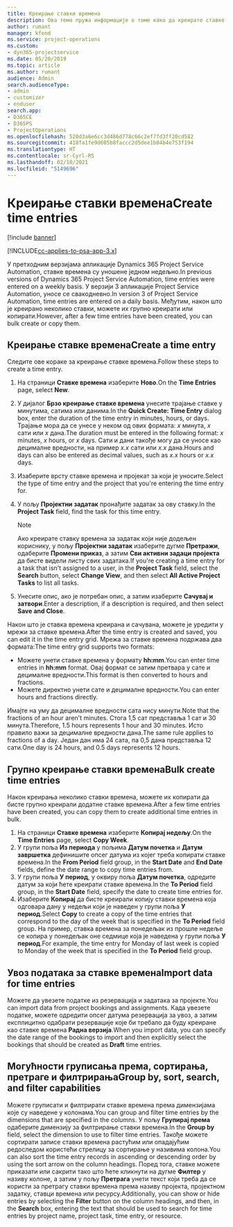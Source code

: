 ```yaml
---
title: Креирање ставки времена
description: Ова тема пружа информације о томе како да креирате ставке времена.
author: rumant
manager: kfend
ms.service: project-operations
ms.custom:
- dyn365-projectservice
ms.date: 05/20/2019
ms.topic: article
ms.author: rumant
audience: Admin
search.audienceType:
- admin
- customizer
- enduser
search.app:
- D365CE
- D365PS
- ProjectOperations
ms.openlocfilehash: 520d3a6e6cc3d486d778c66c2ef7fd3ff20cd582
ms.sourcegitcommit: 418fa1fe9d605b8faccc2d5dee1b04b4e753f194
ms.translationtype: HT
ms.contentlocale: sr-Cyrl-RS
ms.lasthandoff: 02/10/2021
ms.locfileid: "5149696"
---
```

# <a name="create-time-entries"></a><span data-ttu-id="68a5e-103">Креирање ставки времена</span><span class="sxs-lookup"><span data-stu-id="68a5e-103">Create time entries</span></span>

[!include [banner](../includes/psa-now-project-operations.md)]

[!INCLUDE[cc-applies-to-psa-app-3.x](../includes/cc-applies-to-psa-app-3x.md)]

<span data-ttu-id="68a5e-104">У претходним верзијама апликације Dynamics 365 Project Service Automation, ставке времена су уношене једном недељно.</span><span class="sxs-lookup"><span data-stu-id="68a5e-104">In previous versions of Dynamics 365 Project Service Automation, time entries were entered on a weekly basis.</span></span> <span data-ttu-id="68a5e-105">У верзији 3 апликације Project Service Automation, уносе се свакодневно.</span><span class="sxs-lookup"><span data-stu-id="68a5e-105">In version 3 of Project Service Automation, time entries are entered on a daily basis.</span></span> <span data-ttu-id="68a5e-106">Међутим, након што је креирано неколико ставки, можете их групно креирати или копирати.</span><span class="sxs-lookup"><span data-stu-id="68a5e-106">However, after a few time entries have been created, you can bulk create or copy them.</span></span>

## <a name="create-a-time-entry"></a><span data-ttu-id="68a5e-107">Креирање ставке времена</span><span class="sxs-lookup"><span data-stu-id="68a5e-107">Create a time entry</span></span>

<span data-ttu-id="68a5e-108">Следите ове кораке за креирање ставке времена.</span><span class="sxs-lookup"><span data-stu-id="68a5e-108">Follow these steps to create a time entry.</span></span>

1. <span data-ttu-id="68a5e-109">На страници **Ставке времена** изаберите **Ново**.</span><span class="sxs-lookup"><span data-stu-id="68a5e-109">On the **Time Entries** page, select **New**.</span></span>
2. <span data-ttu-id="68a5e-110">У дијалог **Брзо креирање ставке времена** унесите трајање ставке у минутима, сатима или данима.</span><span class="sxs-lookup"><span data-stu-id="68a5e-110">In the **Quick Create: Time Entry** dialog box, enter the duration of the time entry in minutes, hours, or days.</span></span> <span data-ttu-id="68a5e-111">Трајање мора да се унесе у неком од ових формата: *x* минута, *x* сати или *x* дана.</span><span class="sxs-lookup"><span data-stu-id="68a5e-111">The duration must be entered in the following format: *x* minutes, *x* hours, or *x* days.</span></span> <span data-ttu-id="68a5e-112">Сати и дани такође могу да се уносе као децималне вредности, на пример *x.x* сати или *x.x* дана.</span><span class="sxs-lookup"><span data-stu-id="68a5e-112">Hours and days can also be entered as decimal values, such as *x.x* hours or *x.x* days.</span></span>
3. <span data-ttu-id="68a5e-113">Изаберите врсту ставке времена и пројекат за који је уносите.</span><span class="sxs-lookup"><span data-stu-id="68a5e-113">Select the type of time entry and the project that you're entering the time entry for.</span></span>
4. <span data-ttu-id="68a5e-114">У пољу **Пројектни задатак** пронађите задатак за ову ставку.</span><span class="sxs-lookup"><span data-stu-id="68a5e-114">In the **Project Task** field, find the task for this time entry.</span></span>

    > [!NOTE]
    > <span data-ttu-id="68a5e-115">Ако креирате ставку времена за задатак који није додељен кориснику, у пољу **Пројектни задатак** изаберите дугме **Претражи**, одаберите **Промени приказ**, а затим **Сви активни задаци пројекта** да бисте видели листу свих задатака.</span><span class="sxs-lookup"><span data-stu-id="68a5e-115">If you're creating a time entry for a task that isn't assigned to a user, in the **Project Task** field, select the **Search** button, select **Change View**, and then select **All Active Project Tasks** to list all tasks.</span></span>

5. <span data-ttu-id="68a5e-116">Унесите опис, ако је потребан опис, а затим изаберите **Сачувај и затвори**.</span><span class="sxs-lookup"><span data-stu-id="68a5e-116">Enter a description, if a description is required, and then select **Save and Close**.</span></span>

<span data-ttu-id="68a5e-117">Након што је ставка времена креирана и сачувана, можете је уредити у мрежи за ставке времена.</span><span class="sxs-lookup"><span data-stu-id="68a5e-117">After the time entry is created and saved, you can edit it in the time entry grid.</span></span> <span data-ttu-id="68a5e-118">Мрежа за ставке времена подржава два формата:</span><span class="sxs-lookup"><span data-stu-id="68a5e-118">The time entry grid supports two formats:</span></span>

- <span data-ttu-id="68a5e-119">Можете унети ставке времена у формату **hh:mm**.</span><span class="sxs-lookup"><span data-stu-id="68a5e-119">You can enter time entries in **hh:mm** format.</span></span> <span data-ttu-id="68a5e-120">Овај формат се затим претвара у сате и децималне вредности.</span><span class="sxs-lookup"><span data-stu-id="68a5e-120">This format is then converted to hours and fractions.</span></span>
- <span data-ttu-id="68a5e-121">Можете директно унети сате и децималне вредности.</span><span class="sxs-lookup"><span data-stu-id="68a5e-121">You can enter hours and fractions directly.</span></span>

<span data-ttu-id="68a5e-122">Имајте на уму да децималне вредности сата нису минути.</span><span class="sxs-lookup"><span data-stu-id="68a5e-122">Note that the fractions of an hour aren't minutes.</span></span> <span data-ttu-id="68a5e-123">Стога 1,5 сат представља 1 сат и 30 минута.</span><span class="sxs-lookup"><span data-stu-id="68a5e-123">Therefore, 1.5 hours represents 1 hour and 30 minutes.</span></span> <span data-ttu-id="68a5e-124">Исто правило важи за децималне вредности дана.</span><span class="sxs-lookup"><span data-stu-id="68a5e-124">The same rule applies to fractions of a day.</span></span> <span data-ttu-id="68a5e-125">Један дан има 24 сата, па 0,5 дана представља 12 сати.</span><span class="sxs-lookup"><span data-stu-id="68a5e-125">One day is 24 hours, and 0.5 days represents 12 hours.</span></span>

## <a name="bulk-create-time-entries"></a><span data-ttu-id="68a5e-126">Групно креирање ставки времена</span><span class="sxs-lookup"><span data-stu-id="68a5e-126">Bulk create time entries</span></span>

<span data-ttu-id="68a5e-127">Након креирања неколико ставки времена, можете их копирати да бисте групно креирали додатне ставке времена.</span><span class="sxs-lookup"><span data-stu-id="68a5e-127">After a few time entries have been created, you can copy them to create additional time entries in bulk.</span></span>

1. <span data-ttu-id="68a5e-128">На страници **Ставке времена** изаберите **Копирај недељу**.</span><span class="sxs-lookup"><span data-stu-id="68a5e-128">On the **Time Entries** page, select **Copy Week**.</span></span>
2. <span data-ttu-id="68a5e-129">У групи поља **Из периода** у пољима **Датум почетка** и **Датум завршетка** дефинишите опсег датума из којег треба копирати ставке времена.</span><span class="sxs-lookup"><span data-stu-id="68a5e-129">In the **From Period** field group, in the **Start Date** and **End Date** fields, define the date range to copy time entries from.</span></span>
3. <span data-ttu-id="68a5e-130">У групи поља **У период**, у оквиру поља **Датум почетка**, одредите датум за који ћете креирати ставке времена.</span><span class="sxs-lookup"><span data-stu-id="68a5e-130">In the **To Period** field group, in the **Start Date** field, specify the date to create time entries for.</span></span>
4. <span data-ttu-id="68a5e-131">Изаберите **Копирај** да бисте креирали копију ставки времена која одговара дану у недељи који је наведен у групи поља **У период**.</span><span class="sxs-lookup"><span data-stu-id="68a5e-131">Select **Copy** to create a copy of the time entries that correspond to the day of the week that is specified in the **To Period** field group.</span></span> <span data-ttu-id="68a5e-132">На пример, ставка времена за понедељак из прошле недеље се копира у понедељак оне седмице која је наведена у групи поља **У период**.</span><span class="sxs-lookup"><span data-stu-id="68a5e-132">For example, the time entry for Monday of last week is copied to Monday of the week that is specified in the **To Period** field group.</span></span>

## <a name="import-data-for-time-entries"></a><span data-ttu-id="68a5e-133">Увоз података за ставке времена</span><span class="sxs-lookup"><span data-stu-id="68a5e-133">Import data for time entries</span></span>

<span data-ttu-id="68a5e-134">Можете да увезете податке из резервација и задатака за пројекте.</span><span class="sxs-lookup"><span data-stu-id="68a5e-134">You can import data from project bookings and assignments.</span></span> <span data-ttu-id="68a5e-135">Када увезете податке, можете одредити опсег датума резервација за увоз, а затим експлицитно одабрати резервације које би требало да буду креиране као ставке времена **Радна верзија**.</span><span class="sxs-lookup"><span data-stu-id="68a5e-135">When you import data, you can specify the date range of the bookings to import and then explicitly select the bookings that should be created as **Draft** time entries.</span></span>

## <a name="group-by-sort-search-and-filter-capabilities"></a><span data-ttu-id="68a5e-136">Могућности груписања према, сортирања, претраге и филтрирања</span><span class="sxs-lookup"><span data-stu-id="68a5e-136">Group by, sort, search, and filter capabilities</span></span>

<span data-ttu-id="68a5e-137">Можете груписати и филтрирати ставке времена према димензијама које су наведене у колонама.</span><span class="sxs-lookup"><span data-stu-id="68a5e-137">You can group and filter time entries by the dimensions that are specified in the columns.</span></span> <span data-ttu-id="68a5e-138">У пољу **Групирај према** одаберите димензију за филтрирање ставки времена.</span><span class="sxs-lookup"><span data-stu-id="68a5e-138">In the **Group by** field, select the dimension to use to filter time entries.</span></span> <span data-ttu-id="68a5e-139">Такође можете сортирати записе ставки времена растућим или опадајућим редоследом користећи стрелицу за сортирање у називима колона.</span><span class="sxs-lookup"><span data-stu-id="68a5e-139">You can also sort the time entry records in ascending or descending order by using the sort arrow on the column headings.</span></span> <span data-ttu-id="68a5e-140">Поред тога, ставке можете приказати или сакрити тако што ћете кликнути на дугме **Филтер** у називу колоне, а затим у пољу **Претрага** унети текст који треба да се користи за претрагу ставки времена према називу пројекта, пројектном задатку, ставци времена или ресурсу.</span><span class="sxs-lookup"><span data-stu-id="68a5e-140">Additionally, you can show or hide entries by selecting the **Filter** button on the column headings, and then, in the **Search** box, entering the text that should be used to search for time entries by project name, project task, time entry, or resource.</span></span>
